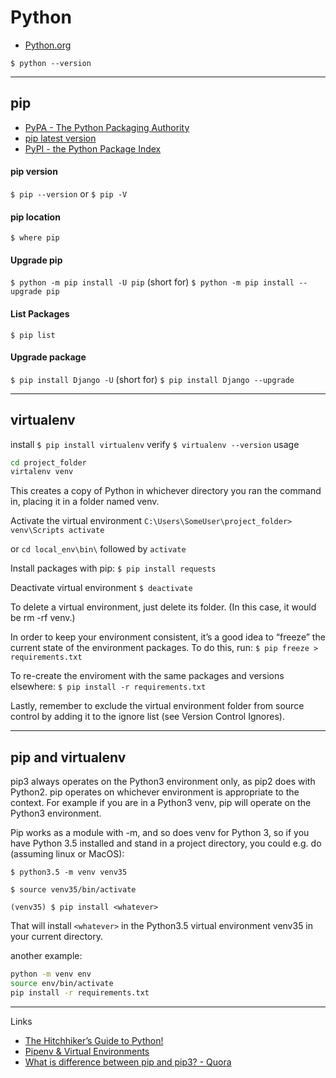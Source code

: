 # Python

* [Python.org](https://www.python.org/)

`$ python --version`

---

## pip

* [PyPA - The Python Packaging Authority](https://www.pypa.io/)
* [pip latest version](https://pip.pypa.io/en/latest/installing.html)
* [PyPI - the Python Package Index](https://pypi.python.org/pypi)

#### pip version

`$ pip --version` or `$ pip -V`

####  pip location

`$ where pip`

#### Upgrade pip

`$ python -m pip install -U pip` (short for)
`$ python -m pip install --upgrade pip`

#### List Packages

`$ pip list`

#### Upgrade package

`$ pip install Django -U` (short for)
`$ pip install Django --upgrade`

---

## virtualenv

install
`$ pip install virtualenv`
verify
`$ virtualenv --version`
usage

```bash
cd project_folder
virtalenv venv
```

This creates a copy of Python in whichever directory you ran the command in, placing it in a folder named venv.

Activate the virtual environment
`C:\Users\SomeUser\project_folder> venv\Scripts activate`

or
`cd local_env\bin\`
followed by
`activate`

Install packages with pip:
`$ pip install requests`

Deactivate virtual environment
`$ deactivate`

To delete a virtual environment, just delete its folder. (In this case, it would be rm -rf venv.)

In order to keep your environment consistent, it’s a good idea to “freeze” the current state of the environment packages. To do this, run:
`$ pip freeze > requirements.txt`

To re-create the enviroment with the same packages and versions elsewhere:
`$ pip install -r requirements.txt`

Lastly, remember to exclude the virtual environment folder from source control by adding it to the ignore list (see Version Control Ignores).

---

## pip and virtualenv

pip3 always operates on the Python3 environment only, as pip2 does with Python2. pip operates on whichever environment is appropriate to the context. For example if you are in a Python3 venv, pip will operate on the Python3 environment.

Pip works as a module with -m, and so does venv for Python 3, so if you have Python 3.5 installed and stand in a project directory, you could e.g. do (assuming linux or MacOS):

`$ python3.5 -m venv venv35`

`$ source venv35/bin/activate`

`(venv35) $ pip install <whatever>`

That will install `<whatever>` in the Python3.5 virtual environment venv35 in your current directory.

another example:

```bash
python -m venv env
source env/bin/activate
pip install -r requirements.txt
```

---
Links

* [The Hitchhiker’s Guide to Python!](https://docs.python-guide.org/)
* [Pipenv & Virtual Environments](https://docs.python-guide.org/dev/virtualenvs/)
* [What is difference between pip and pip3? - Quora](https://www.quora.com/What-is-difference-between-pip-and-pip3)
